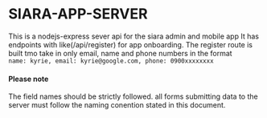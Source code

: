 # SIARA-APP-SERVER
This is a nodejs-express sever api for the siara admin and mobile app
It has endpoints with like(/api/register) for app onboarding.
The register route is built tmo take in only email, name and phone numbers in the format <br>
`name: kyrie, email: kyrie@google.com, phone: 0900xxxxxxxx`
#### Please note
The field names should be strictly followed. all forms submitting data to the server must follow the naming conention stated in this document.


